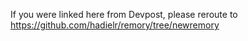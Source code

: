 If you were linked here from Devpost, please reroute to https://github.com/hadielr/remory/tree/newremory


